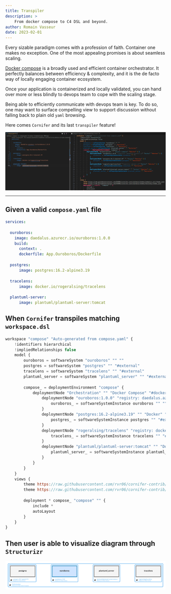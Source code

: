 ```yaml
---
title: Transpiler
description: >
    From docker compose to C4 DSL and beyond. 
author: Romain Vasseur
date: 2023-02-01
---
```


Every sizable paradigm comes with a profession of faith. Container one makes no exception. One of the most appealing promises is about seamless scaling. 

[Docker compose](https://docs.docker.com/compose/) is a broadly used and efficient container orchestrator. It perfectly balances between efficiency & complexity, and it is the de facto way of locally engaging container ecosystem.

Once your application is containerized and locally validated, you can hand over more or less blindly to devops team to cope with the scaling stage. 

Being able to efficiently communicate with devops team is key. To do so, one may want to surface compelling view to support discussion without falling back to plain old `yaml` browsing.

Here comes `Cornifer` and its last `transpiler` feature!

![](transpiler.png)

---

## **Given** a valid `compose.yaml` file

```yaml
services:

  ouroboros:
    image: daedalus.azurecr.io/ouroboros:1.0.0
    build:
      context: .
      dockerfile: App.Ouroboros/Dockerfile

  postgres:
      image: postgres:16.2-alpine3.19
      
  tracelens:
      image: docker.io/rogeralsing/tracelens

  plantuml-server:
      image: plantuml/plantuml-server:tomcat
```

## **When** `Cornifer` transpiles matching `workspace.dsl`

```js
workspace "compose" "Auto-generated from compose.yaml" {
	!identifiers hierarchical
	!impliedRelationships false
	model {
		ouroboros = softwareSystem "ouroboros" "" ""
		postgres = softwareSystem "postgres" "" "#external"
		tracelens = softwareSystem "tracelens" "" "#external"
		plantuml_server = softwareSystem "plantuml_server" "" "#external"

		compose_ = deploymentEnvironment "compose" {
			deploymentNode "Orchestration" "" "Docker Compose" "#docker" 1 {
				deploymentNode "ouroboros:1.0.0" "registry: daedalus.azurecr.io" "Docker" "#docker" 1 {
					ouroboros_ = softwareSystemInstance ouroboros "" "" 
				}
				deploymentNode "postgres:16.2-alpine3.19" "" "Docker" "#docker" 1 {
					postgres_ = softwareSystemInstance postgres "" "#external" 
				}
				deploymentNode "rogeralsing/tracelens" "registry: docker.io" "Docker" "#docker" 1 {
					tracelens_ = softwareSystemInstance tracelens "" "#external" 
				}
				deploymentNode "plantuml/plantuml-server:tomcat" "" "Docker" "#docker" 1 {
					plantuml_server_ = softwareSystemInstance plantuml_server "" "#external" 
				}
			}
		}
	}
	views {
		theme https://raw.githubusercontent.com/rvr06/cornifer-contrib/main/themes/semantic-alt/theme.json
		theme https://raw.githubusercontent.com/rvr06/cornifer-contrib/main/themes/heraldry/theme.json

		deployment * compose_ "compose" "" {
			include *
			autoLayout
		}
	}
}
```

## **Then** user is able to visualize diagram through `Structurizr`


![](transpiler_02.png)